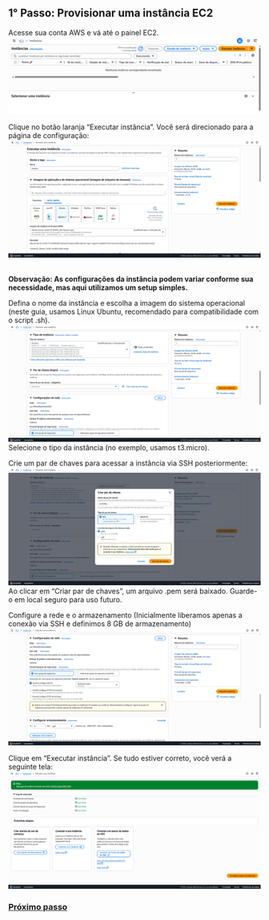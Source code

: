 ## 1° Passo: Provisionar uma instância EC2

Acesse sua conta AWS e vá até o painel EC2.
<br><img src="..\readme-assets\Painel EC2.png"/>

Clique no botão laranja “Executar instância”. Você será direcionado para a página de configuração:
<br><img src="..\readme-assets\Criando EC2 pt1.png"/>

<br><b>Observação: As configurações da instância podem variar conforme sua necessidade, mas aqui utilizamos um setup simples.</b>

Defina o nome da instância e escolha a imagem do sistema operacional (neste guia, usamos Linux Ubuntu, recomendado para compatibilidade com o script .sh).
<br><img src="..\readme-assets\Criando EC2 pt2.png"/>
Selecione o tipo da instância (no exemplo, usamos t3.micro).

Crie um par de chaves para acessar a instância via SSH posteriormente:
<br><img src="..\readme-assets\Criando EC2 pt3.png"/>
Ao clicar em “Criar par de chaves”, um arquivo .pem será baixado. Guarde-o em local seguro para uso futuro.

Configure a rede e o armazenamento (Inicialmente liberamos apenas a conexão via SSH e definimos 8 GB de armazenamento)
<br><img src="..\readme-assets\Criando EC2 pt4.png"/>

Clique em “Executar instância”. Se tudo estiver correto, você verá a seguinte tela:
<br><img src="..\readme-assets\Criando EC2 pt5.png"/>


### <a href="\2° Passo - Configurando o Security Group.md" target="_blank">Próximo passo</a>